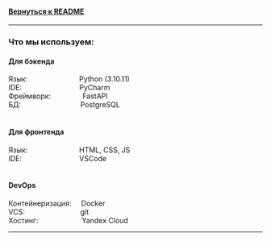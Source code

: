 #### [Вернуться к README](../README.md)

---

### Что мы используем:
#### Для бэкенда
Язык: &nbsp;&nbsp;&nbsp;&nbsp;&nbsp;&nbsp;&nbsp;&nbsp;&nbsp;&nbsp;&nbsp;&nbsp;&nbsp;&nbsp;&nbsp;&nbsp;&nbsp;&nbsp;&nbsp;&nbsp;&nbsp;&nbsp;&nbsp;&nbsp; Python (3.10.11) \
IDE: &nbsp;&nbsp;&nbsp;&nbsp;&nbsp;&nbsp;&nbsp;&nbsp;&nbsp;&nbsp;&nbsp;&nbsp;&nbsp;&nbsp;&nbsp;&nbsp;&nbsp;&nbsp;&nbsp;&nbsp;&nbsp;&nbsp;&nbsp;&nbsp;&nbsp;&nbsp;&nbsp; PyCharm \
Фреймворк: &nbsp;&nbsp;&nbsp;&nbsp;&nbsp;&nbsp;&nbsp;&nbsp;&nbsp;&nbsp;&nbsp;&nbsp;&nbsp;&nbsp; FastAPI \
БД: &nbsp;&nbsp;&nbsp;&nbsp;&nbsp;&nbsp;&nbsp;&nbsp;&nbsp;&nbsp;&nbsp;&nbsp;&nbsp;&nbsp;&nbsp;&nbsp;&nbsp;&nbsp;&nbsp;&nbsp;&nbsp;&nbsp;&nbsp;&nbsp;&nbsp;&nbsp;&nbsp;&nbsp; PostgreSQL
\
\
[]()
#### Для фронтенда
Язык: &nbsp;&nbsp;&nbsp;&nbsp;&nbsp;&nbsp;&nbsp;&nbsp;&nbsp;&nbsp;&nbsp;&nbsp;&nbsp;&nbsp;&nbsp;&nbsp;&nbsp;&nbsp;&nbsp;&nbsp;&nbsp;&nbsp;&nbsp;&nbsp; HTML, CSS, JS  \
IDE: &nbsp;&nbsp;&nbsp;&nbsp;&nbsp;&nbsp;&nbsp;&nbsp;&nbsp;&nbsp;&nbsp;&nbsp;&nbsp;&nbsp;&nbsp;&nbsp;&nbsp;&nbsp;&nbsp;&nbsp;&nbsp;&nbsp;&nbsp;&nbsp;&nbsp;&nbsp;&nbsp; VSCode
\
\
[]()
#### DevOps
Контейнеризация: &nbsp;&nbsp;&nbsp; Docker \
VCS: &nbsp;&nbsp;&nbsp;&nbsp;&nbsp;&nbsp;&nbsp;&nbsp;&nbsp;&nbsp;&nbsp;&nbsp;&nbsp;&nbsp;&nbsp;&nbsp;&nbsp;&nbsp;&nbsp;&nbsp;&nbsp;&nbsp;&nbsp;&nbsp;&nbsp;&nbsp; git \
Хостинг: &nbsp;&nbsp;&nbsp;&nbsp;&nbsp;&nbsp;&nbsp;&nbsp;&nbsp;&nbsp;&nbsp;&nbsp;&nbsp;&nbsp;&nbsp;&nbsp;&nbsp;&nbsp;&nbsp;&nbsp; Yandex Cloud

---